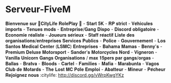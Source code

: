 # Serveur-FiveM
𝐁𝐢𝐞𝐧𝐯𝐞𝐧𝐮𝐞 𝐬𝐮𝐫 :palm_tree:𝐂𝐢𝐭𝐲𝐋𝐢𝐟𝐞 𝐑𝐨𝐥𝐞𝐏𝐥𝐚𝐲 :palm_tree:  - 𝐒𝐭𝐚𝐫𝐭 𝟓𝐊 - 𝐑𝐏 𝐬𝐭𝐫𝐢𝐜𝐭  - 𝐕𝐞́𝐡𝐢𝐜𝐮𝐥𝐞𝐬 𝐢𝐦𝐩𝐨𝐫𝐭𝐬  - 𝐓𝐞𝐧𝐮𝐞𝐬 𝐦𝐨𝐝𝐬 - 𝐄𝐧𝐭𝐫𝐞𝐩𝐫𝐢𝐬𝐞/𝐆𝐚𝐧𝐠 𝐃𝐢𝐬𝐩𝐨 - 𝐃𝐢𝐬𝐜𝐨𝐫𝐝 𝐨𝐛𝐥𝐢𝐠𝐚𝐭𝐨𝐢𝐫𝐞 - 𝐄𝐜𝐨𝐧𝐨𝐦𝐢𝐞 𝐫𝐞́𝐚𝐥𝐢𝐬𝐭𝐞 - 𝐉𝐨𝐮𝐞𝐮𝐫𝐬 𝐬𝐞́𝐫𝐢𝐞𝐮𝐱 - 𝐒𝐭𝐚𝐟𝐟 𝐫𝐞́𝐚𝐜𝐭𝐢𝐟   𝐋𝐢𝐬𝐭𝐞 𝐝𝐞𝐬 𝐨𝐫𝐠𝐚𝐧𝐢𝐬𝐚𝐭𝐢𝐨𝐧𝐬/𝐞𝐧𝐭𝐫𝐞𝐩𝐫𝐢𝐬𝐞𝐬   𝐒𝐞𝐫𝐯𝐢𝐜𝐞𝐬 𝐏𝐮𝐛𝐥𝐢𝐜𝐬 - 𝐏𝐨𝐥𝐢𝐜𝐞 - 𝐆𝐨𝐮𝐯𝐞𝐫𝐧𝐞𝐦𝐞𝐧𝐭 - 𝐋𝐨𝐬 𝐒𝐚𝐧𝐭𝐨𝐬 𝐌𝐞𝐝𝐢𝐜𝐚𝐥 𝐂𝐞𝐧𝐭𝐞𝐫 (𝐋𝐒𝐌𝐂)  𝐄𝐧𝐭𝐫𝐞𝐩𝐫𝐢𝐬𝐞𝐬 - 𝐁𝐚𝐡𝐚𝐦𝐚 𝐌𝐚𝐦𝐚𝐬 - 𝐁𝐞𝐧𝐧𝐲'𝐬 - 𝐏𝐫𝐞𝐦𝐢𝐮𝐦 𝐃𝐞𝐥𝐮𝐱𝐞 𝐌𝐨𝐭𝐨𝐫𝐬𝐩𝐨𝐫𝐭 - 𝐒𝐚𝐧𝐝𝐞𝐫'𝐬 𝐌𝐨𝐭𝐨𝐫𝐜𝐲𝐜𝐥𝐞𝐬 𝐍𝐨𝐫𝐝 - 𝐕𝐢𝐠𝐧𝐞𝐫𝐨𝐧 - 𝐕𝐚𝐧𝐢𝐥𝐥𝐚 𝐔𝐧𝐢𝐜𝐨𝐫𝐧  𝐆𝐚𝐧𝐠𝐬 𝐎𝐫𝐠𝐚𝐧𝐢𝐬𝐚𝐭𝐢𝐨𝐧𝐬 \/ 𝐦𝐚𝐱 𝟏𝟓𝐩𝐞𝐫𝐬 𝐩𝐚𝐫 𝐠𝐚𝐧𝐠𝐬/𝐨𝐫𝐠𝐚𝐬 - 𝐁𝐚𝐥𝐥𝐚𝐬  - 𝐁𝐫𝐚𝐭𝐯𝐚  - 𝐁𝐥𝐨𝐨𝐝𝐬  - 𝐂𝐚𝐫𝐭𝐞𝐥  - 𝐅𝐚𝐦𝐢𝐥𝐢𝐞𝐬  - 𝐌𝐚𝐟𝐢𝐚  - 𝐌𝐚𝐫𝐚𝐛𝐮𝐧𝐭𝐚  - 𝐕𝐚𝐠𝐨𝐬   𝐂𝐥𝐮𝐛 𝐝𝐞 𝐌𝐨𝐭𝐚𝐫𝐝𝐬 - 𝐓𝐡𝐞 𝐋𝐨𝐬𝐭 𝐌𝐂  𝐏𝐨̂𝐥𝐞 𝐄𝐦𝐩𝐥𝐨𝐢 - 𝐀𝐛𝐚𝐭𝐭𝐞𝐮𝐫 - 𝐌𝐢𝐧𝐞𝐮𝐫 - 𝐏𝐞̂𝐜𝐡𝐞𝐮𝐫   𝐑𝐞𝐣𝐨𝐢𝐠𝐧𝐞𝐳 𝐧𝐨𝐮𝐬 :citylife:  http://discord.gg/vWrpKwgYKz
